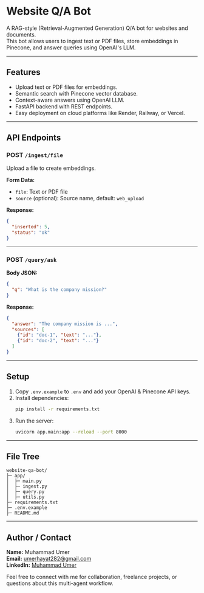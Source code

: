 # Website Q/A Bot

A RAG-style (Retrieval-Augmented Generation) Q/A bot for websites and documents.  
This bot allows users to ingest text or PDF files, store embeddings in Pinecone, and answer queries using OpenAI's LLM.

---

## Features

- Upload text or PDF files for embeddings.
- Semantic search with Pinecone vector database.
- Context-aware answers using OpenAI LLM.
- FastAPI backend with REST endpoints.
- Easy deployment on cloud platforms like Render, Railway, or Vercel.

---

## API Endpoints

### POST `/ingest/file`
Upload a file to create embeddings.

**Form Data:**
- `file`: Text or PDF file  
- `source` (optional): Source name, default: `web_upload`

**Response:**
```json
{
  "inserted": 5,
  "status": "ok"
}
```

---

### POST `/query/ask`

**Body JSON:**
```json
{
  "q": "What is the company mission?"
}
```

**Response:**
```json
{
  "answer": "The company mission is ...",
  "sources": [
    {"id": "doc-1", "text": "..."},
    {"id": "doc-2", "text": "..."}
  ]
}
```

---

## Setup

1. Copy `.env.example` to `.env` and add your OpenAI & Pinecone API keys.
2. Install dependencies:
    ```bash
    pip install -r requirements.txt
    ```
3. Run the server:
    ```bash
    uvicorn app.main:app --reload --port 8000
    ```

---

## File Tree
```
website-qa-bot/
├─ app/
│  ├─ main.py
│  ├─ ingest.py
│  ├─ query.py
│  ├─ utils.py
├─ requirements.txt
├─ .env.example
├─ README.md
```

---

## Author / Contact

**Name:** Muhammad Umer  
**Email:** umerhayat282@gmail.com  
**LinkedIn:** [Muhammad Umer](https://www.linkedin.com/in/therealumerhayat/)

Feel free to connect with me for collaboration, freelance projects, or questions about this multi-agent workflow.


